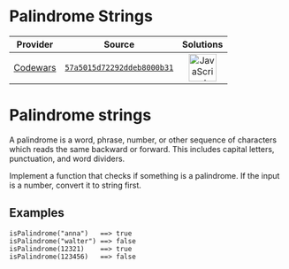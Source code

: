 [_metadata_:generated]: - "true"

# Palindrome Strings

<!-- INFO TABLE BEGIN -->

| Provider                                        | Source                                                                               | Solutions                                                                                                                                                    |
| :---------------------------------------------: | :----------------------------------------------------------------------------------: | :----------------------------------------------------------------------------------------------------------------------------------------------------------: |
| [Codewars](../../../docs/providers/Codewars.md) | [`57a5015d72292ddeb8000b31`](https://www.codewars.com/kata/57a5015d72292ddeb8000b31) | [<img src="https://res.cloudinary.com/rascaltwo/image/upload/v1631924076/javascript_ehszr7.svg" alt="JavaScript" title="JavaScript" width="50" />](solve.js) |

<!-- INFO TABLE END -->

# Palindrome strings

A palindrome is a word, phrase, number, or other sequence of characters which reads the same backward or forward. This includes capital letters, punctuation, and word dividers.

Implement a function that checks if something is a palindrome. If the input is a number, convert it to string first. 

## Examples
```
isPalindrome("anna")   ==> true
isPalindrome("walter") ==> false
isPalindrome(12321)    ==> true
isPalindrome(123456)   ==> false
```
